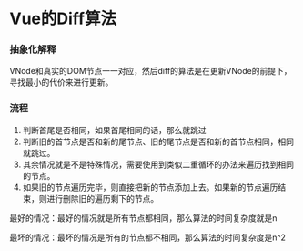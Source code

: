 # Vue的Diff算法

### 抽象化解释

VNode和真实的DOM节点一一对应，然后diff的算法是在更新VNode的前提下，寻找最小的代价来进行更新。

### 流程

1. 判断首尾是否相同，如果首尾相同的话，那么就跳过
2. 判断旧的首节点是否和新的尾节点、旧的尾节点是否和新的首节点相同，相同就跳过。
3. 其余情况就是不是特殊情况，需要使用到类似二重循环的办法来遍历找到相同的节点。
4. 如果旧的节点遍历完毕，则直接把新的节点添加上去。如果新的节点遍历结束，则进行删除旧的遍历剩下的节点。

最好的情况：最好的情况就是所有节点都相同，那么算法的时间复杂度就是n

最坏的情况：最坏的情况是所有的节点都不相同，那么算法的时间复杂度是n^2